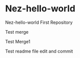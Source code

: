 # Nez-hello-world
Nez-hello-world First Repository

Test merge

Test Merge1

Test readme file edit and commit
